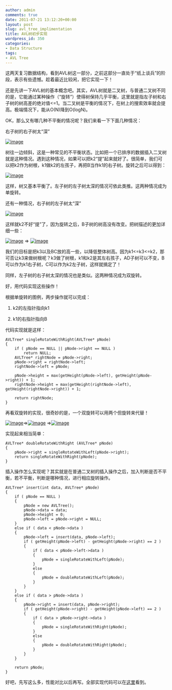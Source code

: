 ```yaml
---
author: admin
comments: true
date: 2011-07-21 13:12:20+00:00
layout: post
slug: avl_tree_implimentation
title: AVL树初步实现
wordpress_id: 350
categories:
- Data Structure
tags:
- AVL Tree
---
```


这两天复习数据结构，看到AVL树这一部分，之前这部分一直处于“纸上谈兵”的阶段，表示有些遗憾。趁着最近比较闲，把它实现一下！

 

还是先讲一下AVL树的基本概念吧。其实，AVL树就是二叉树，与普通二叉树不同的是，它能通过某种操作（“旋转”）使得树保持几乎平衡，这里就是指左子树和右子树的树高差的绝对值<=1。当二叉树是平衡的情况下，在树上的搜索效率就会提高。极端情况下，能从O(N)降到O(logN)。

 

OK，那么又有哪几种不平衡的情况呢？我们来看一下下面几种情况：

 

右子树的右子树太“深”

 

[![image](http://www.qxavier.me/wp-content/uploads/2011/07/image_thumb.png)](http://www.qxavier.me/wp-content/uploads/2011/07/image.png)

 

树往一边倾斜，这是一种常见的不平衡状态。比如把一个已排序的数据插入二叉树就是这种情况。遇到这种情况，如果可以把k2“提”起来就好了。很简单，我们可以把k2作为树根，k1做k2的左孩子，再把B当作k1的右子树。旋转之后可以得到：

 

[![image](http://www.qxavier.me/wp-content/uploads/2011/07/image_thumb1.png)](http://www.qxavier.me/wp-content/uploads/2011/07/image1.png)

 

这样，树又基本平衡了。左子树的左子树太深的情况可依此类推。这两种情况成为单旋转。

 

还有一种情况，右子树的左子树太“深”

 

[![image](http://www.qxavier.me/wp-content/uploads/2011/07/image_thumb2.png)](http://www.qxavier.me/wp-content/uploads/2011/07/image2.png)

 

这样就k2不好“提”了，因为旋转之后，B子树的树高没有改变。把树描述的更加详细一些：

 

[![image](http://www.qxavier.me/wp-content/uploads/2011/07/image_thumb3.png)](http://www.qxavier.me/wp-content/uploads/2011/07/image3.png) => [![image](http://www.qxavier.me/wp-content/uploads/2011/07/image_thumb4.png)](http://www.qxavier.me/wp-content/uploads/2011/07/image4.png)

 

我们的目标是把k3以及BC放的高一些，以降低整体树高。因为k1<=k3<=k2，那可否让k3来做树根呢？k3做了树根，k1和k2是其左右孩子，AD子树可以不变，B可以作为k1右子树，C可以作为k2左子树，这样就搞定了！

 

同样，左子树的右子树太深的情况也是类似。这两种情况成为双旋转。

 

好，用代码实现这些操作！

 

根据单旋转的图例，两步操作就可以完成：

 

  
  1. k2的左指针指向k1 
   
  2. k1的右指针指向B 
 

代码实现就是这样：

 

 
    
    AVLTree* singleRotateWithRight(AVLTree* pNode)
    {
    	if ( pNode == NULL || pNode->right == NULL )
    		return NULL;
    	AVLTree* rightNode = pNode->right;
    	pNode->right = rightNode->left;
    	rightNode->left = pNode;
    
    	pNode->height = max(getHeight(pNode->left), getHeight(pNode->right)) + 1;
    	rightNode->height = max(getHeight(rightNode->left), getHeight(rightNode->right)) + 1;
    
    	return rightNode;
    }





再看双旋转的实现，很奇妙的是，一个双旋转可以用两个但旋转来代替！





[![image](http://www.qxavier.me/wp-content/uploads/2011/07/image_thumb5.png)](http://www.qxavier.me/wp-content/uploads/2011/07/image5.png)=>[![image](http://www.qxavier.me/wp-content/uploads/2011/07/image_thumb6.png)](http://www.qxavier.me/wp-content/uploads/2011/07/image6.png) =>[![image](http://www.qxavier.me/wp-content/uploads/2011/07/image_thumb7.png)](http://www.qxavier.me/wp-content/uploads/2011/07/image7.png)





实现起来相当简单：








    
    AVLTree* doubleRotateWithRight (AVLTree* pNode)
    {
    	pNode->right = singleRotateWithLeft(pNode->right);
    	return singleRotateWithRight(pNode);
    }





插入操作怎么实现呢？其实就是在普通二叉树的插入操作之后，加入判断是否不平衡，若不平衡，判断是哪种情况，进行相应旋转操作。








    
    AVLTree* insert(int data, AVLTree* pNode)
    {
    	if ( pNode == NULL )
    	{
    		pNode = new AVLTree();
    		pNode->data = data;
    		pNode->height = 0;
    		pNode->left = pNode->right = NULL;
    	}
    	else if ( data < pNode->data )
    	{
    		pNode->left = insert(data, pNode->left);
    		if ( getHeight(pNode->left) - getHeight(pNode->right) == 2 )
    		{
    			if ( data < pNode->left->data )
    			{
    				pNode = singleRotateWithLeft(pNode);
    			}
    			else
    			{
    				pNode = doubleRotateWithLeft(pNode);
    			}
    		}
    	}
    	else if ( data > pNode->data )
    	{
    		pNode->right = insert(data, pNode->right);
    		if ( getHeight(pNode->right) - getHeight(pNode->left) == 2 )
    		{
    			if ( data > pNode->right->data )
    			{
    				pNode = singleRotateWithRight(pNode);
    			}
    			else
    			{
    				pNode = doubleRotateWithRight(pNode);
    			}
    		}
    	}
    
    	return pNode;
    }






    
好吧，先写这么多，性能对比以后再写。全部实现代码可以在[这里](http://code.google.com/p/quxiao-source-code/source/browse/#svn%2Ftrunk%2Fdata_structure%2FAVLTreeCPP%2FAVLTreeCPP)看到。
